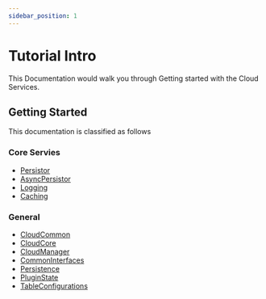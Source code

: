 ```yaml
---
sidebar_position: 1
---
```


# Tutorial Intro

This Documentation would walk you through Getting started with the Cloud Services.

## Getting Started

This documentation is classified as follows

### Core Servies
- [Persistor](NHibernatePersistence.md)
- [AsyncPersistor](NHibernateAsyncPersistence.md)
- [Logging](LoggingService.md)
- [Caching](CacheService.md)

### General
- [CloudCommon](docs\CloudCommon\CloudCommon.CallContext.Implementations.RunTimeCallContext-1.md)
- [CloudCore](docs\CloudCore\CloudCore.AppAuthorization.md)
- [CloudManager](docs\CloudManager\CloudManager.md)
- [CommonInterfaces](docs\CommonInterfaces\CommonInterfaces.md)
- [Persistence](docs\Persistence\Persistence.md)
- [PluginState](docs\PluginState\PluginStateService.md)
- [TableConfigurations](docs\TableConfigurations\TableConfigurations.Abstractions.md)
